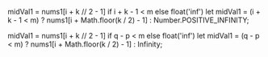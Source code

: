 midVal1 = nums1[i + k // 2 - 1] if i + k - 1 < m else float('inf')
let midVal1 = (i + k - 1 < m) ? nums1[i + Math.floor(k / 2) - 1] : Number.POSITIVE_INFINITY;



midVal1 = nums1[i + k // 2 - 1] if q - p < m else float('inf')
let midVal1 = (q - p < m) ? nums1[i + Math.floor(k / 2) - 1] : Infinity;